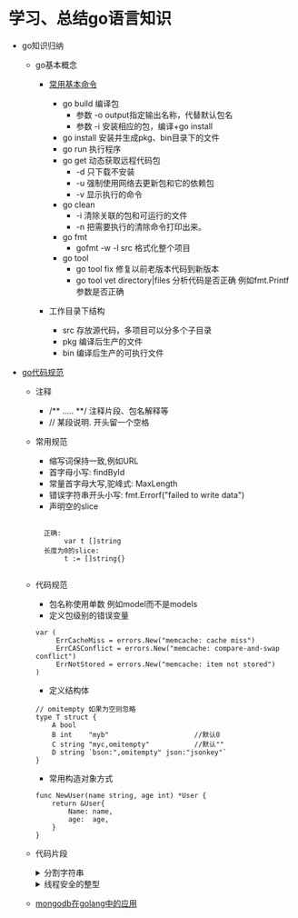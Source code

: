 # 学习、总结go语言知识

- go知识归纳
  - go基本概念
    - [常用基本命令](https://github.com/astaxie/build-web-application-with-golang/blob/master/zh/01.3.md)
       - go build 编译包
            - 参数 -o output指定输出名称，代替默认包名
            - 参数 -i 安装相应的包，编译+go install
       - go install 安装并生成pkg、bin目录下的文件
       - go run  执行程序
       - go get 动态获取远程代码包
            - -d 只下载不安装
            - -u 强制使用网络去更新包和它的依赖包
            - -v 显示执行的命令
       - go clean
            - -i 清除关联的包和可运行的文件
            - -n 把需要执行的清除命令打印出来。
       - go fmt 
            - gofmt -w -l src 格式化整个项目
       - go tool
            - go tool fix 修复以前老版本代码到新版本
            - go tool vet directory|files 分析代码是否正确 例如fmt.Printf参数是否正确


    - 工作目录下结构
       - src 存放源代码，多项目可以分多个子目录
       - pkg 编译后生产的文件 
       - bin 编译后生产的可执行文件

- [go代码规范](http://colobu.com/2017/02/07/write-idiomatic-golang-codes/?hmsr=toutiao.io&utm_medium=toutiao.io&utm_source=toutiao.io)

   - 注释
       - /** .....  **/ 注释片段、包名解释等
       - // 某段说明. 开头留一个空格

   - 常用规范
       - 缩写词保持一致,例如URL
       - 首字母小写: findById
       - 常量首字母大写,驼峰式: MaxLength
       - 错误字符串开头小写: fmt.Errorf("failed to write data")
       - 声明空的slice
       <pre><code>
       正确:
            var t []string
       长度为0的slice:
            t := []string{}
       </code></pre>

   - 代码规范
       - 包名称使用单数 例如model而不是models
       - 定义包级别的错误变量
       ```
       var (
	        ErrCacheMiss = errors.New("memcache: cache miss")
	        ErrCASConflict = errors.New("memcache: compare-and-swap conflict")
	        ErrNotStored = errors.New("memcache: item not stored")
	   )
       ```
       - 定义结构体
       ```
       // omitempty 如果为空则忽略
       type T struct {
           A bool
           B int    "myb"                     //默认0
           C string "myc,omitempty"           //默认""
           D string `bson:",omitempty" json:"jsonkey"`
       }
       ```
       - 常用构造对象方式
       ```
       func NewUser(name string, age int) *User {
           return &User{
               Name: name,
               age:  age,
           }
       }
       ```

   - 代码片段
     <details>
     <summary>分割字符串</summary>
     <pre><code>
     str := "223,344,"
	 fmt.Println(strings.Contains(str,","))
	 s := strings.Split(str,",")
	 for j := 0; j< len(s) ; j++  {
		fmt.Println(s[j])
	 }
     </code></pre>
     </details>

     <details>
     <summary>线程安全的整型</summary>
     <code>
     type safepending struct {
         pending int
         mutex   sync.RWMutex
     }
     func (s *safepending) Inc() {
         s.mutex.Lock()
         s.pending++
         s.mutex.Unlock()
     }
     func (s *safepending) Dec() {
         s.mutex.Lock()
         s.pending--
         s.mutex.Unlock()
     }
     func (s *safepending) Get() int {
         s.mutex.RLock()
         n := s.pending
         s.mutex.RUnlock()
         return n
     }
     嵌套写法
     type safepending struct {
         pending int
         sync.RWMutex
     }
     func (s *safepending) Inc() {
         s.Lock()
         s.pending++
         s.Unlock()
     }
     func (s *safepending) Dec() {
         s.Lock()
         s.pending--
         s.Unlock()
     }
     func (s *safepending) Get() int {
         s.RLock()
         n := s.pending
         s.RUnlock()
         return n
     }
     </code>
     </details>

   - [mongodb在golang中的应用](https://github.com/leonguo/go/blob/master/db/mongodb/mongo.md)